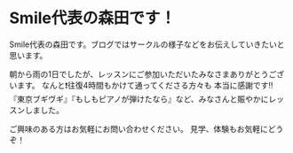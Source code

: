 # Smile代表の森田です！

Smile代表の森田です。ブログではサークルの様子などをお伝えしていきたいと思います。

<!-- ![集合写真](https://zejsou1ph4nepua5.public.blob.vercel-storage.com/2024-04-24/S__5341209-yQy0nbjbgyQLlOgzHW0LduNnT4BAi9.jpg) -->

朝から雨の1日でしたが、レッスンにご参加いただいたみなさまありがとうございます。
なんと❗️往復4時間もかけて通ってくださる方々も
本当に感謝です‼
『東京ブギヴギ』『もしもピアノが弾けたなら』など、みなさんと賑やかにレッスンしました。

ご興味のある方はお気軽にお問い合わせください。
見学、体験もお気軽にどうぞ！
